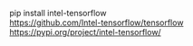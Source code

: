 pip install intel-tensorflow   
https://github.com/Intel-tensorflow/tensorflow       
https://pypi.org/project/intel-tensorflow/    
